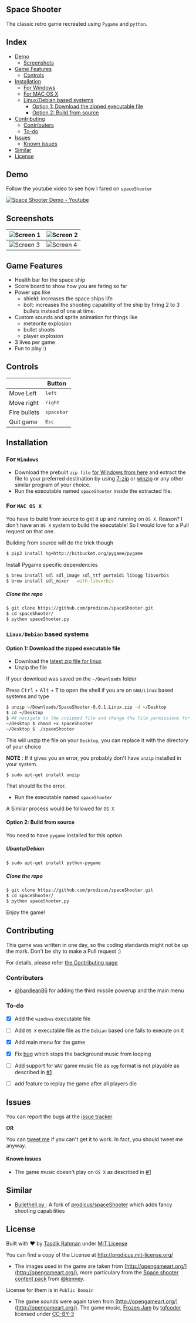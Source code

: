 ## Space Shooter

The classic retro game recreated using `Pygame` and `python`.

## Index

- [Demo](https://github.com/prodicus/spaceShooter#demo)
  - [Screenshots](https://github.com/prodicus/spaceShooter#screenshots)
- [Game Features](https://github.com/prodicus/spaceShooter#game-features)
  - [Controls](https://github.com/prodicus/spaceShooter#controls)
- [Installation](https://github.com/prodicus/spaceShooter#installation)
  - [For Windows](https://github.com/prodicus/spaceShooter#for-windows)
  - [For MAC OS X](https://github.com/prodicus/spaceShooter#for-mac-os-x)
  - [Linux/Debian based systems](https://github.com/prodicus/spaceShooter#linuxdebian-based-systems)
    - [Option 1: Download the zipped executable file](https://github.com/prodicus/spaceShooter#option-1-download-the-zipped-executable-file)
    - [Option 2: Build from source](https://github.com/prodicus/spaceShooter#option-2-build-from-source)
- [Contributing](https://github.com/prodicus/spaceShooter#contributing)
  - [Contributers](https://github.com/prodicus/spaceShooter#contributers)
  - [To-do](https://github.com/prodicus/spaceShooter#to-do)
- [Issues](https://github.com/prodicus/spaceShooter#issues)
  - [Known issues](https://github.com/prodicus/spaceShooter#known-issues)
- [Similar](https://github.com/prodicus/spaceShooter#similar)
- [License](https://github.com/prodicus/spaceShooter#license)

## Demo

Follow the youtube video to see how I fared on ``spaceShooter``

[![Space Shooter Demo - Youtube](http://i.imgur.com/bHjlJfG.jpg)](https://www.youtube.com/watch?v=o99zpLsM-ZI)

## Screenshots

| ![Screen 1](http://i.imgur.com/3MzfmbT.jpg) | ![Screen 2](http://i.imgur.com/4OgIByR.png) |
|---------------------------------------------|---------------------------------------------|
| ![Screen 3](http://i.imgur.com/PFQJjE8.png) | ![Screen 4](http://i.imgur.com/lV4aIur.png) |

## Game Features

- Health bar for the space ship
- Score board to show how you are faring so far
- Power ups like
  - shield: increases the space ships life
  - bolt: increases the shooting capability of the ship by firing 2 to 3 bullets instead of one at time.
- Custom sounds and sprite animation for things like
  - meteorite explosion
  - bullet shoots
  - player explosion
- 3 lives per game
- Fun to play :)

## Controls

|              | Button              |
|--------------|---------------------|
| Move Left    | <kbd>left</kbd>     |
| Move right   | <kbd>right</kbd>    |
| Fire bullets | <kbd>spacebar</kbd> |
| Quit game    | <kbd>Esc</kbd>      |

## Installation

### For `Windows`

- Download the prebuilt `zip file` [for Windows from here](https://github.com/prodicus/spaceShooter/releases/latest) and extract the file to your preferred destination by using [7-zip](http://www.7-zip.org/download.html) or [winzip](http://www.winzip.com/prod_down.html) or any other similar program of your choice.
- Run the executable named `spaceShooter` inside the extracted file.

### For `MAC OS X` 

You have to build from source to get it up and running on `OS X`. Reason?
I don't have an `OS X` system to build the executable! So I would love for a Pull request on that one.

Building from source will do the trick though


```bash
$ pip3 install hg+http://bitbucket.org/pygame/pygame
```

Install Pygame specific dependencies

```bash
$ brew install sdl sdl_image sdl_ttf portmidi libogg libvorbis
$ brew install sdl_mixer --with-libvorbis
```

##### Clone the repo

```bash
$ git clone https://github.com/prodicus/spaceShooter.git
$ cd spaceShooter/ 
$ python spaceShooter.py
```

### `Linux/Debian` based systems

#### Option 1: Download the zipped executable file

- Download the [latest zip file for linux](https://github.com/prodicus/spaceShooter/releases/latest)
- Unzip the file

If your download was saved on the `~/Downloads` folder

Press <kbd>Ctrl</kbd> + <kbd>Alt</kbd> + <kbd>T</kbd> to open the shell if you are on `GNU/Linux` based systems and type

```bash
$ unzip ~/Downloads/SpaceShooter-0.0.1.Linux.zip -d ~/Desktop
$ cd ~/Desktop
$ ## navigate to the unzipped file and change the file permissions for the executable
~/Desktop $ chmod +x spaceShooter
~/Desktop $ ./spaceShooter
```

This will unzip the file on your `Desktop`, you can replace it with the directory of your choice

**NOTE** : If it gives you an error, you probably don't have `unzip` installed in your system.

```bash
$ sudo apt-get install unzip
```
That should fix the error.

- Run the executable named `spaceShooter`

A Similar process would be followed for `OS X`

#### Option 2: Build from source

You need to have `pygame` installed for this option. 

##### Ubuntu/Debian

```bash
$ sudo apt-get install python-pygame
```

##### Clone the repo

```bash
$ git clone https://github.com/prodicus/spaceShooter.git
$ cd spaceShooter/ 
$ python spaceShooter.py
```

Enjoy the game!

## Contributing

This game was written in one day, so the coding standards might not be up the mark. Don't be shy to make a Pull request :)

For details, please refer [the Contributing page](https://github.com/prodicus/spaceShooter/blob/master/CONTRIBUTING.rst)

### Contributers

- [@bardlean86](https://github.com/bardlean86/) for adding the third missile powerup and the main menu

### To-do

- [x] Add the `windows` executable file
- [ ] Add `OS X` executable file as the `Debian` based one fails to execute on it
- [x] Add main menu for the game
- [x] Fix [bug](https://github.com/prodicus/spaceShooter/blob/master/spaceShooter.py#L372) which stops the background music from looping 
- [ ] Add support for `WAV` game music file as `ogg` format is not playable as described in [#1](https://github.com/prodicus/spaceShooter/issues/1)
- [ ] add feature to replay the game after all players die


## Issues

You can report the bugs at the [issue tracker](https://github.com/prodicus/spaceShooter/issues)

**OR**

You can [tweet me](https://twitter.com/tasdikrahman) if you can't get it to work. In fact, you should tweet me anyway.

#### Known issues

- The game music doesn't play on `OS X` as described in [#1](https://github.com/prodicus/spaceShooter/issues/1)

## Similar

- [Bullethell.py ](https://github.com/Frederikxyz/bullethell.py) : A fork of [prodicus/spaceShooter](https://github.com/prodicus/spaceShooter) which adds fancy shooting capabilities

## License

Built with ♥ by [Tasdik Rahman](http://tasdikrahman.me) under [MIT License](http://prodicus.mit-license.org)

You can find a copy of the License at http://prodicus.mit-license.org/

- The images used in the game are taken from [http://opengameart.org/](http://opengameart.org/), more particulary from the [Space shooter content pack](http://opengameart.org/content/space-shooter-redux) from [@kenney](http://opengameart.org/users/kenney).

License for them is in `Public Domain`

- The game sounds were again taken from [http://opengameart.org/](http://opengameart.org/). The game music, [Frozen Jam](http://opengameart.org/content/frozen-jam-seamless-loop) by [tgfcoder](https://twitter.com/tgfcoder) licensed under [CC-BY-3](http://creativecommons.org/licenses/by/3.0/)
